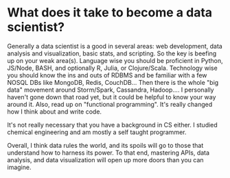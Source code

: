 # What does it take to become a data scientist?

Generally a data scientist is a good in several areas: web development, data analysis and visualization, basic stats, and scripting. So the key is beefing up on your weak area(s). Language wise you should be proficient in Python, JS/Node, BASH, and optionally R, Julia, or Clojure/Scala. Technology wise you should know the ins and outs of RDBMS and be familiar with a few NOSQL DBs like MongoDB, Redis, CouchDB... Then there is the whole "big data" movement around Storm/Spark, Cassandra, Hadoop.... I personally haven't gone down that road yet, but it could be helpful to know your way around it. Also, read up on "functional programming". It's really changed how I think about and write code.

It's not really necessary that you have a background in CS either. I studied chemical engineering and am mostly a self taught programmer.

Overall, I think data rules the world, and its spoils will go to those that understand how to harness its power. To that end, mastering APIs, data analysis, and data visualization will open up more doors than you can imagine.
